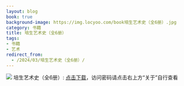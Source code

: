 ```yaml
---
layout: blog
book: true
background-image: https://img.locyoo.com/book培生艺术史（全6册）.jpg
category: 书籍
title: 培生艺术史（全6册）
tags:
- 书籍
- 艺术
redirect_from:
  - /2024/03/培生艺术史（全6册）/
---
```

![](https://img.locyoo.com/book培生艺术史（全6册）.jpg)
培生艺术史（全6册）: <a name = "ref1" href="https://url18.ctfile.com/f/50983618-1380724885-ecdf27?p=3619">点击下载</a>，访问密码请点击右上方“关于”自行查看